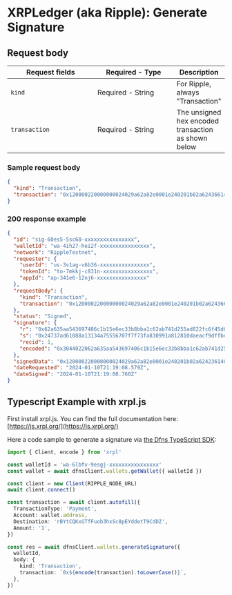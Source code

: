 # XRPLedger (aka Ripple): Generate Signature

## Request body <a href="#transaction-request-body" id="transaction-request-body"></a>

<table data-full-width="false"><thead><tr><th width="204">Request fields</th><th width="187">Required - Type</th><th>Description</th></tr></thead><tbody><tr><td><code>kind</code></td><td>Required - String</td><td>For Ripple, always "Transaction"</td></tr><tr><td><code>transaction</code></td><td>Required - String</td><td>The unsigned hex encoded transaction as shown below</td></tr></tbody></table>

### Sample request body <a href="#sample-transaction-request" id="sample-transaction-request"></a>

```json
{
  "kind": "Transaction",
  "transaction": "0x120000220000000024029a62a82e0001e240201b02a6243661400000000000000168400000000000000c8114860184b4f4c6cc17ae9c2a77cfcd328b43ec2aac8314543aba55a3bede29c5d512ff0cb17db626b9ed9a"
}
```

### 200 response example <a href="#transaction-response-example" id="transaction-response-example"></a>

```json
{
  "id": "sig-60es5-5sc68-xxxxxxxxxxxxxxxx",
  "walletId": "wa-4ih27-hei2f-xxxxxxxxxxxxxxxx",
  "network": "RippleTestnet",
  "requester": {
    "userId": "us-3v1ag-v6b36-xxxxxxxxxxxxxxxx",
    "tokenId": "to-7mkkj-c831n-xxxxxxxxxxxxxxxx",
    "appId": "ap-341e6-12nj6-xxxxxxxxxxxxxxxx"
  },
  "requestBody": {
    "kind": "Transaction",
    "transaction": "0x120000220000000024029a62a82e0001e240201b02a6243661400000000000000168400000000000000c8114860184b4f4c6cc17ae9c2a77cfcd328b43ec2aac8314543aba55a3bede29c5d512ff0cb17db626b9ed9a"
  },
  "status": "Signed",
  "signature": {
    "r": "0x62a635aa543697406c1b15e6ec33b8bba1c62ab741d255ad822fc6f45d6c2881",
    "s": "0x24737ad61088a13134a75556707f7f73fa830991a812810daeacf9dffbe92db0",
    "recid": 1,
    "encoded": "0x3044022062a635aa543697406c1b15e6ec33b8bba1c62ab741d255ad822fc6f45d6c2881022024737ad61088a13134a75556707f7f73fa830991a812810daeacf9dffbe92db0"
  },
  "signedData": "0x120000220000000024029a62a82e0001e240201b02a6242361400000000000000168400000000000000c732102790b1b6ab9bc9d816dda4d2d4528996a2c78ad90e176f87d48c6f5333989dbc374463044022062a635aa543697406c1b15e6ec33b8bba1c62ab741d255ad822fc6f45d6c2881022024737ad61088a13134a75556707f7f73fa830991a812810daeacf9dffbe92db08114860184b4f4c6cc17ae9c2a77cfcd328b43ec2aac8314543aba55a3bede29c5d512ff0cb17db626b9ed9a",
  "dateRequested": "2024-01-10T21:19:08.579Z",
  "dateSigned": "2024-01-10T21:19:08.760Z"
}
```

## Typescript Example with xrpl.js

First install xrpl.js. You can find the full documentation here: [https://js.xrpl.org/](https://js.xrpl.org/)

Here a code sample to generate a signature via [the Dfns TypeScript SDK](https://github.com/dfns/dfns-sdk-ts):

```typescript
import { Client, encode } from 'xrpl'

const walletId = 'wa-6lbfv-9esgj-xxxxxxxxxxxxxxxx'
const wallet = await dfnsClient.wallets.getWallet({ walletId })

const client = new Client(RIPPLE_NODE_URL)
await client.connect()

const transaction = await client.autofill({
  TransactionType: 'Payment',
  Account: wallet.address,
  Destination: 'rBYtCQKxGTfFuob3hxSc8pEYddetT9CdDZ',
  Amount: '1',
})

const res = await dfnsClient.wallets.generateSignature({
  walletId,
  body: {
    kind: 'Transaction',
    transaction: `0x${encode(transaction).toLowerCase()}`,
  },
})
```
